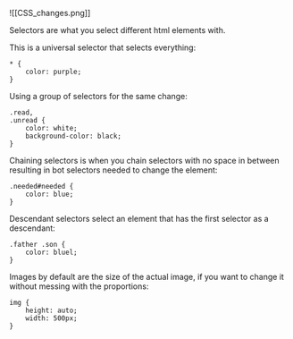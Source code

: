 
![[CSS_changes.png]]

Selectors are what you select different html elements with.

This is a universal selector that selects everything:

```
* {
	color: purple;
}
```

Using a group of selectors for the same change:

```
.read, 
.unread {
	color: white;
	background-color: black;
}
```

 Chaining selectors is when you chain selectors with no space in between resulting in bot selectors needed to change the element:

```
.needed#needed {
	color: blue;
}
```

Descendant selectors select an element that has the first selector as a descendant:

```
.father .son {
	color: bluel;
}
```

Images by default are the size of the actual image, if you want to change it without messing with the proportions:

```
img {
	height: auto;
	width: 500px;
}
```

